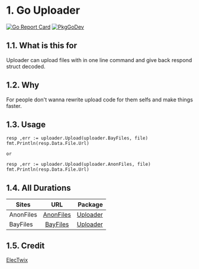 # 1. Go Uploader

[![Go Report Card](https://goreportcard.com/badge/github.com/ElecTwix/uploader)](https://goreportcard.com/report/github.com/ElecTwix/uploader) 
[![PkgGoDev](https://pkg.go.dev/badge/github.com/ElecTwix/uploader)](https://pkg.go.dev/github.com/ElecTwix/uploader)


## 1.1. What is this for

Uploader can upload files with in one line command and give back respond struct decoded.

## 1.2. Why

For people don't wanna rewrite upload code for them selfs and make things faster.

## 1.3. Usage

``` 	
resp ,err := uploader.Upload(uploader.BayFiles, file)
fmt.Println(resp.Data.File.Url) 

or

resp ,err := uploader.Upload(uploader.AnonFiles, file)
fmt.Println(resp.Data.File.Url) 
```

## 1.4. All Durations

|  Sites  |      URL      |  Package |
|----------     |:-------------:|------:|
| AnonFiles |  [AnonFiles](https://anonfiles.com) | [Uploader](https://github.com/ElecTwix/uploader)  |
| BayFiles |    [BayFiles](https://bayfiles.com/)  |   [Uploader](https://github.com/ElecTwix/uploader) |

## 1.5. Credit

[ElecTwix](https://github.com/ElecTwix)
